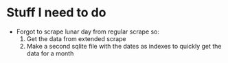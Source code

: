 # Stuff I need to do
* Forgot to scrape lunar day from regular scrape so:
    1. Get the data from extended scrape 
    2. Make a second sqlite file with the dates as indexes to quickly get the data for a month